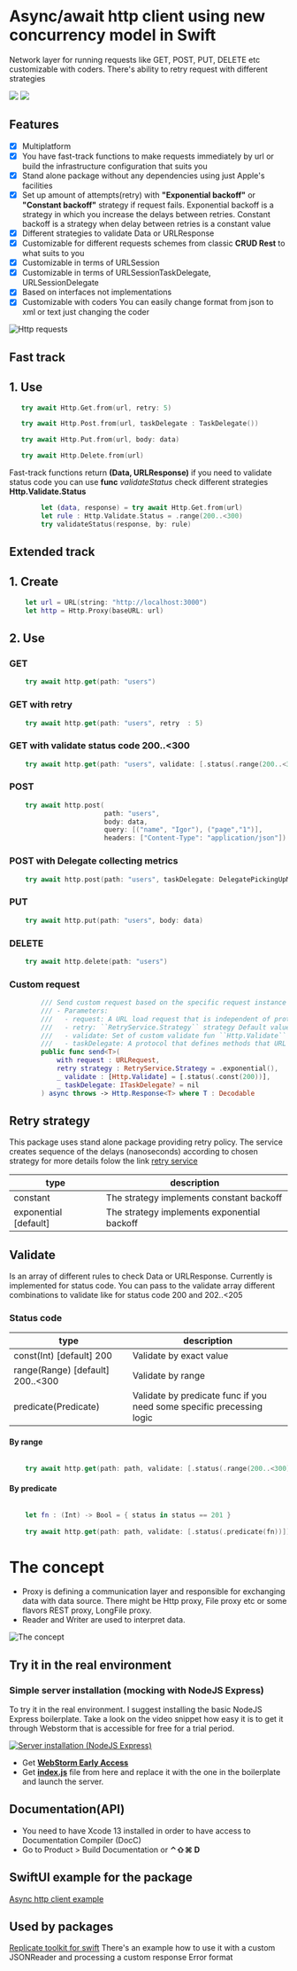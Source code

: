 # Async/await http client using new concurrency model in Swift

Network layer for running requests like GET, POST, PUT, DELETE etc customizable with coders. There's ability to retry request with different strategies

[![](https://img.shields.io/endpoint?url=https%3A%2F%2Fswiftpackageindex.com%2Fapi%2Fpackages%2FThe-Igor%2Fasync-http-client%2Fbadge%3Ftype%3Dswift-versions)](https://swiftpackageindex.com/The-Igor/async-http-client)
[![](https://img.shields.io/endpoint?url=https%3A%2F%2Fswiftpackageindex.com%2Fapi%2Fpackages%2FThe-Igor%2Fasync-http-client%2Fbadge%3Ftype%3Dplatforms)](https://swiftpackageindex.com/The-Igor/async-http-client)

## Features
- [x] Multiplatform
- [x] You have fast-track functions to make requests immediately by url or build the infrastructure configuration that suits you
- [x] Stand alone package without any dependencies using just Apple's  facilities
- [x] Set up amount of attempts(retry) with **"Exponential backoff"** or **"Constant backoff"** strategy if request fails. Exponential backoff is a strategy in which you increase the delays between retries. Constant backoff is a strategy when delay between retries is a constant value
- [x] Different strategies to validate Data or URLResponse
- [x] Customizable for different requests schemes from classic **CRUD Rest** to what suits to you
- [x] Customizable in terms of URLSession
- [x] Customizable in terms of URLSessionTaskDelegate, URLSessionDelegate
- [x] Based on interfaces not implementations
- [x] Customizable with coders You can easily change format from json to xml or text just changing the coder

 ![Http requests](https://github.com/The-Igor/async-http-client-example/blob/main/async-http-client-example/img/image11.gif) 

## Fast track

## 1. Use
```swift
   try await Http.Get.from(url, retry: 5)
```
```swift
   try await Http.Post.from(url, taskDelegate : TaskDelegate())
```

```swift
   try await Http.Put.from(url, body: data)
```

```swift
   try await Http.Delete.from(url)
```

Fast-track functions return **(Data, URLResponse)** if you need to validate status code you can use **func** *validateStatus* check different strategies **Http.Validate.Status**

```swift
        let (data, response) = try await Http.Get.from(url)
        let rule : Http.Validate.Status = .range(200..<300)
        try validateStatus(response, by: rule)
```

## Extended track

## 1. Create
```swift
    let url = URL(string: "http://localhost:3000")
    let http = Http.Proxy(baseURL: url)
```

## 2. Use

### GET
```swift
    try await http.get(path: "users")
```        

### GET with retry
```swift
    try await http.get(path: "users", retry  : 5)
``` 

### GET with validate status code 200..<300
```swift
    try await http.get(path: "users", validate: [.status(.range(200..<300))])
```    

### POST
```swift
    try await http.post(
                        path: "users", 
                        body: data, 
                        query: [("name", "Igor"), ("page","1")], 
                        headers: ["Content-Type": "application/json"])
``` 

### POST with Delegate collecting metrics
```swift
    try await http.post(path: "users", taskDelegate: DelegatePickingUpMetrics())
```
                 
### PUT
```swift
    try await http.put(path: "users", body: data)
```

### DELETE
```swift
    try await http.delete(path: "users")
```

### Custom request

```swift
        /// Send custom request based on the specific request instance
        /// - Parameters:
        ///   - request: A URL load request that is independent of protocol or URL scheme
        ///   - retry: ``RetryService.Strategy`` strategy Default value .exponential with 5 retry and duration 2.0
        ///   - validate: Set of custom validate fun ``Http.Validate`` For status code like an  example Default value to validate statusCode == 200 You can set up diff combinations check out ``Http.Validate.Status``
        ///   - taskDelegate: A protocol that defines methods that URL session instances call on their delegates to handle task-level events
        public func send<T>(
            with request : URLRequest,
            retry strategy : RetryService.Strategy = .exponential(),
            _ validate : [Http.Validate] = [.status(.const(200))],
            _ taskDelegate: ITaskDelegate? = nil
        ) async throws -> Http.Response<T> where T : Decodable
```

## Retry strategy

This package uses stand alone package providing retry policy. The service creates sequence of the delays (nanoseconds) according to chosen strategy for more details folow the link [retry service](https://github.com/The-Igor/retry-policy-service) 

| type | description |
| --- | --- |
| constant | The strategy implements constant backoff  |
| exponential [default] | The strategy implements exponential backoff  |

## Validate
Is an array of different rules to check Data or URLResponse.
Currently is implemented for status code. You can pass to the validate array different combinations to validate like for status code 200 and 202..<205

### Status code
| type | description |
| --- | --- |
| const(Int) [default] 200 | Validate by exact value  |
| range(Range<Int>) [default] 200..<300 | Validate by range  |
| predicate(Predicate) | Validate by predicate func if you need some specific precessing logic |

#### By range
```swift

    try await http.get(path: path, validate: [.status(.range(200..<300))])

```

#### By predicate
```swift

    let fn : (Int) -> Bool = { status in status == 201 }
    
    try await http.get(path: path, validate: [.status(.predicate(fn))])
```

# The concept

* Proxy is defining a communication layer and responsible for exchanging data with data source. There might be Http proxy, File proxy etc or some flavors REST proxy, LongFile proxy.
* Reader and Writer are used to interpret data.

 ![The concept](https://github.com/The-Igor/async-http-client/blob/main/img/concept.png) 
 

## Try it in the real environment
### Simple server installation (mocking with NodeJS Express)

To try it in the real environment. I suggest installing the basic NodeJS Express boilerplate. Take a look on the video snippet how easy it is to get it through Webstorm that is accessible for free for a trial period.

[![Server installation (NodeJS Express)](https://github.com/The-Igor/d3-network-service/blob/main/img/server_install.png)](https://youtu.be/9FPOYHzcE7A)

- Get [**WebStorm Early Access**](https://www.jetbrains.com/webstorm/nextversion)
- Get [**index.js**](https://github.com/The-Igor/d3-network-service/blob/main/js/index.js) file from here and replace it with the one in the boilerplate and launch the server.

## Documentation(API)
- You need to have Xcode 13 installed in order to have access to Documentation Compiler (DocC)
- Go to Product > Build Documentation or **⌃⇧⌘ D**

## SwiftUI example for the package

[Async http client example](https://github.com/The-Igor/async-http-client-example)

## Used by packages

[Replicate toolkit for swift](https://github.com/The-Igor/replicate-kit-swift)
There's an example how to use it with a custom JSONReader and processing a custom response Error format
